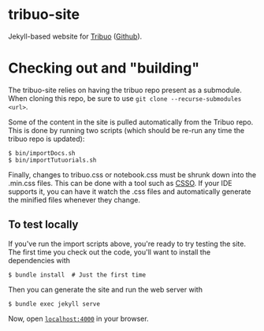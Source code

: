# tribuo-site

Jekyll-based website for [Tribuo](https://tribuo.org)
([Github](https://github.org/oracle/tribuo)).

# Checking out and "building"

The tribuo-site relies on having the tribuo repo present as a
submodule. When cloning this repo, be sure to use
`git clone --recurse-submodules <url>`.

Some of the content in the site is pulled automatically from
the Tribuo repo. This is done by running two scripts (which should
be re-run any time the tribuo repo is updated):

```console
$ bin/importDocs.sh
$ bin/importTutuorials.sh
```

Finally, changes to tribuo.css or notebook.css must be shrunk down
into the .min.css files. This can be done with a tool such as
[CSSO](https://github.com/css/csso). If your IDE supports it, you
can have it watch the .css files and automatically generate the
minified files whenever they change.

## To test locally

If you've run the import scripts above, you're ready to try testing
the site. The first time you check out the code, you'll want to install
the dependencies with

```console
$ bundle install  # Just the first time
```

Then you can generate the site and run the web server with

```console
$ bundle exec jekyll serve
```

Now, open [`localhost:4000`](http://localhost:4000) in your browser.

